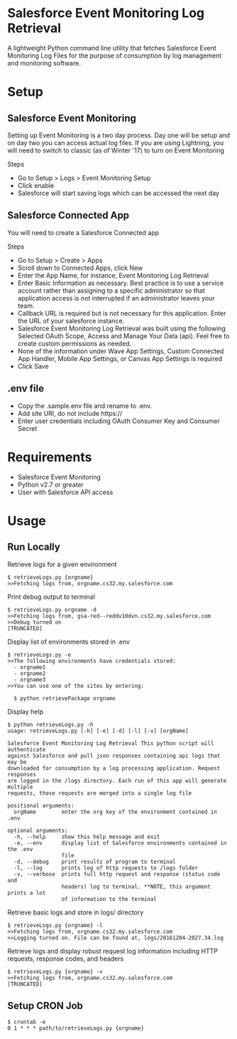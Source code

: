 # Salesforce Event Monitoring Log Retrieval
A lightweight Python command line utility that fetches Salesforce Event Monitoring Log Files for the purpose of consumption by log management and monitoring software.

# Setup
## Salesforce Event Monitoring
Setting up Event Monitoring is a two day process. Day one will be setup and on day two you can access actual log files. If you are using Lightning, you will need to switch to classic (as of Winter '17) to turn on Event Monitoring

Steps
* Go to Setup > Logs > Event Monitoring Setup
* Click enable
* Salesforce will start saving logs which can be accessed the next day

## Salesforce Connected App
You will need to create a Salesforce Connected app

Steps
* Go to Setup > Create > Apps
* Scroll down to Connected Apps, click New
* Enter the App Name, for instance, Event Monitoring Log Retrieval
* Enter Basic Information as necessary. Best practice is to use a service account rather than assigning to a specific administrator so that application access is not interrupted if an administrator leaves your team.
* Callback URL is required but is not necessary for this application. Enter the URL of your salesforce instance.
* Salesforce Event Monitoring Log Retrieval was built using the following Selected OAuth Scope, Access and Manage Your Data (api). Feel free to create custom permissions as needed.
* None of the information under Wave App Settings, Custom Connected App Handler, Mobile App Settings, or Canvas App Settings is required
* Click Save

## .env file
* Copy the .sample.env file and rename to .env.
* Add site URI, do not include https://
* Enter user credentials including OAuth Consumer Key and Consumer Secret

# Requirements
* Salesforce Event Monitoring
* Python v2.7 or greater
* User with Salesforce API access

# Usage

## Run Locally
Retrieve logs for a given environment
```
$ retrieveLogs.py {orgname}
>>Fetching logs from, orgname.cs32.my.salesforce.com
```
Print debug output to terminal
```
$ retrieveLogs.py orgname -d
>>Fetching logs from, gsa-red--reddv10dvn.cs32.my.salesforce.com
>>Debug turned on
[TRUNCATED]
```
Display list of environments stored in .env
```
$ retrieveLogs.py -e
>>The following environments have credentials stored:
  - orgname1
  - orgname2
  - orgname3
>>You can use one of the sites by entering:

  $ python retrievePackage orgname
```
Display help
```
$ python retrieveLogs.py -h
usage: retrieveLogs.py [-h] [-e] [-d] [-l] [-v] [orgName]

Salesforce Event Monitoring Log Retrieval This python script will authenticate
against Salesforce and pull json responses containing api logs that may be
downloaded for consumption by a log processing application. Request responses
are logged in the /logs directory. Each run of this app will generate multiple
requests, those requests are merged into a single log file

positional arguments:
  orgName        enter the org key of the environment contained in .env

optional arguments:
  -h, --help     show this help message and exit
  -e, --env      display list of Salesforce environments contained in the .env
                 file
  -d, --debug    print results of program to terminal
  -l, --log      prints log of http requests to /logs folder
  -v, --verbose  prints full http request and response (status code and
                 headers) log to terminal. **NOTE, this argument prints a lot
                 of information to the terminal
```
Retrieve basic logs and store in logs/ directory
```
$ retrieveLogs.py {orgname} -l
>>Fetching logs from, orgname.cs32.my.salesforce.com
>>Logging turned on. File can be found at, logs/20161204-2027.34.log
```
Retrieve logs and display robust request log information including HTTP requests, response codes, and headers
```
$ retrieveLogs.py {orgname} -v
>>Fetching logs from, orgname.cs32.my.salesforce.com
[TRUNCATED]
```
## Setup CRON Job
```
$ crontab -e
0 1 * * * path/to/retrieveLogs.py {orgname}
```

